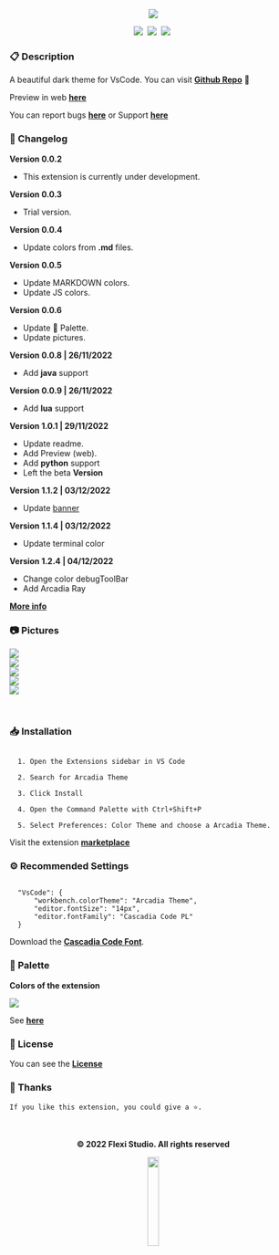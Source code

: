 
<p align="center">
<img  src="./public/images/banner1.png">
</p>

<p align="center">
    <a href="https://github.com/kodiexp/arcadia-theme"><img src="https://vsmarketplacebadge.apphb.com/version-short/Kodi.arcadia-theme.svg?style=for-the-badge&colorA=1e2227&colorB=8780d8&label=VERSION" ></a>&nbsp;
    <a href="https://github.com/kodiexp/arcadia-theme"><img src="https://vsmarketplacebadge.apphb.com/installs-short/Kodi.arcadia-theme.svg?style=for-the-badge&colorA=1e2227&colorB=8780d8&label=Installs" ></a>&nbsp;
    <a href="https://github.com/kodiexp/arcadia-theme"><img src="https://vsmarketplacebadge.apphb.com/downloads-short/Kodi.arcadia-theme.svg?style=for-the-badge&colorA=1e2227&colorB=8780d8&label=Downloads" ></a>&nbsp;
</p>

### 📋 Description
A beautiful dark theme for VsCode. You can visit [**Github Repo**](https://github.com/kodiexp/arcadia-theme) 💜

Preview in web [**here**](https://vscode.dev/theme/Kodi.arcadia-theme)

You can report bugs [**here**](https://github.com/kodiexp/arcadia-theme/issues) or Support [**here**](https://discord.gg/MkTvbu9gva)
&nbsp;
### 📝 Changelog
**Version 0.0.2**
  - This extension is currently under development. 

**Version 0.0.3**
  - Trial version.

**Version 0.0.4**
  - Update colors from **.md** files.
  
**Version 0.0.5**
  - Update MARKDOWN colors.
  - Update JS colors.
  
**Version 0.0.6**
  - Update 🎨 Palette.
  - Update pictures.

**Version 0.0.8 | 26/11/2022**
  - Add **java** support

**Version 0.0.9 | 26/11/2022**
  - Add **lua** support

**Version 1.0.1 | 29/11/2022**
  - Update readme.
  - Add Preview (web).
  - Add **python** support
  - Left the beta **Version**

**Version 1.1.2 | 03/12/2022**
  - Update [banner](public/images/banner1.png)

**Version 1.1.4 | 03/12/2022**
  - Update terminal color

**Version 1.2.4 | 04/12/2022**
  - Change color debugToolBar
  - Add Arcadia Ray

[**More info**](https://github.com/kodiexp/arcadia-theme/blob/main/Changelog.md)
&nbsp;
### 📷 Pictures
  <img align="center" src="./public/images/picture1.png">
  <br>
  <img align="center" src="./public/images/picture2.png">
   <br>
  <img align="center" src="./public/images/picture3.png">
   <br>
  <img align="center" src="./public/images/picture4.png">
   <br>
  <img align="center" src="./public/images/picture5.png">
  
&nbsp;
### 📥 Installation  
  ```jsonc

    1. Open the Extensions sidebar in VS Code 

    2. Search for Arcadia Theme

    3. Click Install

    4. Open the Command Palette with Ctrl+Shift+P 
    
    5. Select Preferences: Color Theme and choose a Arcadia Theme.

   ```

Visit the extension [**marketplace**](https://marketplace.visualstudio.com/items?itemName=Kodi.arcadia-theme)
&nbsp;
### ⚙ Recommended Settings 
  ```jsonc

    "VsCode": {
        "workbench.colorTheme": "Arcadia Theme",
        "editor.fontSize": "14px",
        "editor.fontFamily": "Cascadia Code PL"
    }

  ```

Download the [**Cascadia Code Font**](https://github.com/microsoft/cascadia-code/releases).
&nbsp;
### 🎨 Palette
**Colors of the extension**

  <img  src="./public/images/arcadiapalette.png">

  See [**here**](https://github.com/kodiexp/arcadia-theme/blob/main/public/images/arcadiapalette.png)
&nbsp;
### 🔖 License

You can see the [**License**](https://github.com/kodiexp/arcadia-theme/blob/main/LICENSE)
&nbsp;
### 🤟 Thanks
    If you like this extension, you could give a ⭐.
&nbsp;
<p align="center"><b>© 2022 Flexi Studio. All rights reserved</b></p>

<p align="center">
  <a href="https://discord.gg/MkTvbu9gva"><img   width='20%' src="./public/images/bannerflexi.png" ></a>
</p>



